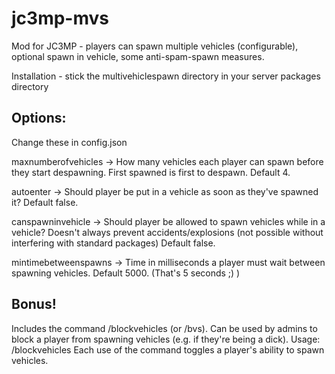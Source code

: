 # jc3mp-mvs
Mod for JC3MP - players can spawn multiple vehicles (configurable), optional spawn in vehicle, some anti-spam-spawn measures.

Installation - stick the multivehiclespawn directory in your server packages directory

Options:
--------
Change these in config.json

maxnumberofvehicles -> How many vehicles each player can spawn before they start despawning.
First spawned is first to despawn. Default 4.

autoenter -> Should player be put in a vehicle as soon as they've spawned it? Default false.

canspawninvehicle -> Should player be allowed to spawn vehicles while in a vehicle?
Doesn't always prevent accidents/explosions (not possible without interfering with standard packages)
Default false.

mintimebetweenspawns -> Time in milliseconds a player must wait between spawning vehicles.
Default 5000. (That's 5 seconds ;) )

Bonus!
------
Includes the command /blockvehicles (or /bvs).
Can be used by admins to block a player from spawning vehicles (e.g. if they're being a dick).
Usage:
/blockvehicles <playername>
Each use of the command toggles a player's ability to spawn vehicles.


